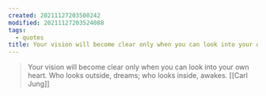 ```yaml
---
created: 20211127203500242
modified: 20211127203524088
tags:
  - quotes
title: Your vision will become clear only when you can look into your own heart. Who looks outside, dreams; who looks inside, awakes.
---
```


> Your vision will become clear only when you can look into your own heart. Who looks outside, dreams; who looks inside, awakes.
> [[Carl Jung]]
